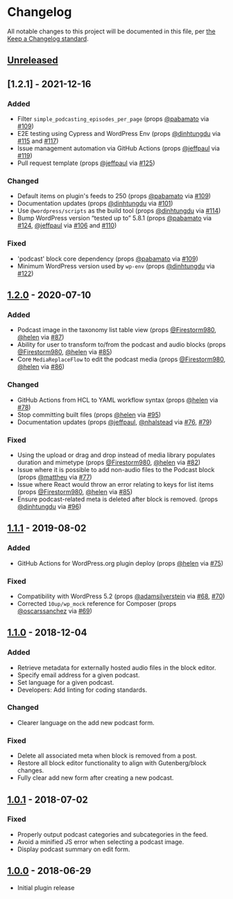 # Changelog

All notable changes to this project will be documented in this file, per [the Keep a Changelog standard](http://keepachangelog.com/).

## [Unreleased]

## [1.2.1] - 2021-12-16
### Added
 - Filter `simple_podcasting_episodes_per_page` (props [@pabamato](https://github.com/pabamato) via [#109](https://github.com/10up/simple-podcasting/pull/109))
 - E2E testing using Cypress and WordPress Env (props [@dinhtungdu](https://github.com/dinhtungdu) via [#115](https://github.com/10up/simple-podcasting/pull/115) and [#117](https://github.com/10up/simple-podcasting/pull/117))
 - Issue management automation via GitHub Actions (props [@jeffpaul](https://github.com/jeffpaul) via [#119](https://github.com/10up/simple-podcasting/pull/119))
 - Pull request template (props [@jeffpaul](https://github.com/jeffpaul) via [#125](https://github.com/10up/simple-podcasting/pull/125))
### Changed
- Default items on plugin's feeds to 250 (props [@pabamato](https://github.com/pabamato) via [#109](https://github.com/10up/simple-podcasting/pull/109))
- Documentation updates (props [@dinhtungdu](https://github.com/dinhtungdu) via [#101](https://github.com/10up/simple-podcasting/pull/101))
- Use `@wordpress/scripts` as the build tool (props [@dinhtungdu](https://github.com/dinhtungdu) via [#114](https://github.com/10up/simple-podcasting/pull/114))
- Bump WordPress version “tested up to” 5.8.1 (props [@pabamato](https://github.com/pabamato) via [#124](https://github.com/10up/simple-podcasting/pull/124), [@jeffpaul](https://github.com/jeffpaul) via [#106](https://github.com/10up/simple-podcasting/pull/106) and [#110](https://github.com/10up/simple-podcasting/pull/110))
### Fixed
- 'podcast' block core dependency  (props [@pabamato](https://github.com/pabamato) via [#109](https://github.com/10up/simple-podcasting/pull/109))
- Minimum WordPress version used by `wp-env` (props [@dinhtungdu](https://github.com/dinhtungdu) via [#122](https://github.com/10up/simple-podcasting/pull/122))

## [1.2.0] - 2020-07-10
### Added
- Podcast image in the taxonomy list table view (props [@Firestorm980](https://github.com/Firestorm980), [@helen](https://github.com/helen) via [#87](https://github.com/10up/simple-podcasting/pull/87))
- Ability for user to transform to/from the podcast and audio blocks (props [@Firestorm980](https://github.com/Firestorm980), [@helen](https://github.com/helen) via [#85](https://github.com/10up/simple-podcasting/pull/85))
- Core `MediaReplaceFlow` to edit the podcast media (props [@Firestorm980](https://github.com/Firestorm980), [@helen](https://github.com/helen) via [#86](https://github.com/10up/simple-podcasting/pull/86))

### Changed
- GitHub Actions from HCL to YAML workflow syntax (props [@helen](https://github.com/helen) via [#78](https://github.com/10up/simple-podcasting/pull/78))
- Stop committing built files (props [@helen](https://github.com/helen) via [#95](https://github.com/10up/simple-podcasting/pull/95))
- Documentation updates (props [@jeffpaul](https://github.com/jeffpaul), [@nhalstead](https://github.com/nhalstead) via [#76](https://github.com/10up/simple-podcasting/pull/76), [#79](https://github.com/10up/simple-podcasting/pull/79))

### Fixed
- Using the upload or drag and drop instead of media library populates duration and mimetype (props [@Firestorm980](https://github.com/Firestorm980), [@helen](https://github.com/helen) via [#82](https://github.com/10up/simple-podcasting/pull/82))
- Issue where it is possible to add non-audio files to the Podcast block (props [@mattheu](https://github.com/mattheu) via [#77](https://github.com/10up/simple-podcasting/pull/77))
- Issue where React would throw an error relating to keys for list items (props [@Firestorm980](https://github.com/Firestorm980), [@helen](https://github.com/helen) via [#85](https://github.com/10up/simple-podcasting/pull/85))
- Ensure podcast-related meta is deleted after block is removed. (props [@dinhtungdu](https://github.com/dinhtungdu) via [#96](https://github.com/10up/simple-podcasting/pull/96))

## [1.1.1] - 2019-08-02
### Added
- GitHub Actions for WordPress.org plugin deploy (props [@helen](https://github.com/helen) via [#75](https://github.com/10up/simple-podcasting/pull/75))

### Fixed
- Compatibility with WordPress 5.2 (props [@adamsilverstein](https://github.com/adamsilverstein) via [#68](https://github.com/10up/simple-podcasting/pull/68), [#70](https://github.com/10up/simple-podcasting/pull/70))
- Corrected `10up/wp_mock` reference for Composer (props [@oscarssanchez](https://github.com/oscarssanchez) via [#69](https://github.com/10up/simple-podcasting/pull/69))

## [1.1.0] - 2018-12-04
### Added
- Retrieve metadata for externally hosted audio files in the block editor.
- Specify email address for a given podcast.
- Set language for a given podcast.
- Developers: Add linting for coding standards.

### Changed
- Clearer language on the add new podcast form.

### Fixed
- Delete all associated meta when block is removed from a post.
- Restore all block editor functionality to align with Gutenberg/block changes.
- Fully clear add new form after creating a new podcast.

## [1.0.1] - 2018-07-02
### Fixed
- Properly output podcast categories and subcategories in the feed.
- Avoid a minified JS error when selecting a podcast image.
- Display podcast summary on edit form.

## [1.0.0] - 2018-06-29
- Initial plugin release

[Unreleased]: https://github.com/10up/simple-podcasting/compare/trunk...develop
[1.2.0]: https://github.com/10up/simple-podcasting/compare/1.1.1...1.2.0
[1.1.1]: https://github.com/10up/simple-podcasting/compare/f8a958c...1.1.1
[1.1.0]: https://github.com/10up/simple-podcasting/compare/1.0.1...f8a958c
[1.0.1]: https://github.com/10up/simple-podcasting/compare/1.0.0...1.0.1
[1.0.0]: https://github.com/10up/simple-podcasting/releases/tag/1.0.0

